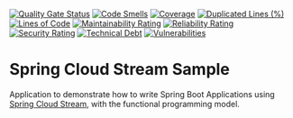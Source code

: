 [![Quality Gate Status](https://sonarcloud.io/api/project_badges/measure?project=henriquels25_spring-cloud-stream-sample&metric=alert_status)](https://sonarcloud.io/dashboard?id=henriquels25_spring-cloud-stream-sample)
[![Code Smells](https://sonarcloud.io/api/project_badges/measure?project=henriquels25_spring-cloud-stream-sample&metric=code_smells)](https://sonarcloud.io/dashboard?id=henriquels25_spring-cloud-stream-sample)
[![Coverage](https://sonarcloud.io/api/project_badges/measure?project=henriquels25_spring-cloud-stream-sample&metric=coverage)](https://sonarcloud.io/dashboard?id=henriquels25_spring-cloud-stream-sample)
[![Duplicated Lines (%)](https://sonarcloud.io/api/project_badges/measure?project=henriquels25_spring-cloud-stream-sample&metric=duplicated_lines_density)](https://sonarcloud.io/dashboard?id=henriquels25_spring-cloud-stream-sample)
[![Lines of Code](https://sonarcloud.io/api/project_badges/measure?project=henriquels25_spring-cloud-stream-sample&metric=ncloc)](https://sonarcloud.io/dashboard?id=henriquels25_spring-cloud-stream-sample)
[![Maintainability Rating](https://sonarcloud.io/api/project_badges/measure?project=henriquels25_spring-cloud-stream-sample&metric=sqale_rating)](https://sonarcloud.io/dashboard?id=henriquels25_spring-cloud-stream-sample)
[![Reliability Rating](https://sonarcloud.io/api/project_badges/measure?project=henriquels25_spring-cloud-stream-sample&metric=reliability_rating)](https://sonarcloud.io/dashboard?id=henriquels25_spring-cloud-stream-sample)
[![Security Rating](https://sonarcloud.io/api/project_badges/measure?project=henriquels25_spring-cloud-stream-sample&metric=security_rating)](https://sonarcloud.io/dashboard?id=henriquels25_spring-cloud-stream-sample)
[![Technical Debt](https://sonarcloud.io/api/project_badges/measure?project=henriquels25_spring-cloud-stream-sample&metric=sqale_index)](https://sonarcloud.io/dashboard?id=henriquels25_spring-cloud-stream-sample)
[![Vulnerabilities](https://sonarcloud.io/api/project_badges/measure?project=henriquels25_spring-cloud-stream-sample&metric=vulnerabilities)](https://sonarcloud.io/dashboard?id=henriquels25_spring-cloud-stream-sample)

Spring Cloud Stream Sample
===============
Application to demonstrate how to write Spring Boot Applications using [Spring Cloud Stream](https://spring.io/projects/spring-cloud-stream), with the
functional programming model. 
